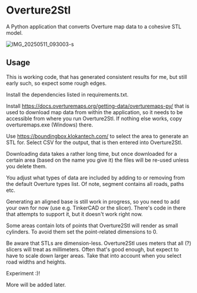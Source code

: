 # Overture2Stl

A Python application that converts Overture map data to a cohesive STL model.

![IMG_20250511_093003-s](https://github.com/user-attachments/assets/c81e3633-2c0e-4e5e-a607-4f73b2dcbaba)

## Usage

This is working code, that has generated consistent results for me, but still early such, so expect some rough edges.

Install the dependencies listed in requirements.txt.

Install https://docs.overturemaps.org/getting-data/overturemaps-py/ that is used to download map data from within the application, so it needs to be accessible from where you run Overture2Stl. If nothing else works, copy overturemaps.exe (Windows) there.

Use https://boundingbox.klokantech.com/ to select the area to generate an STL for. Select CSV for the output, that is then entered into Overture2Stl.

Downloading data takes a rather long time, but once downloaded for a certain area (based on the name you give it) the files will be re-used unless you delete them.

You adjust what types of data are included by adding to or removing from the default Overture types list. Of note, segment contains all roads, paths etc.

Generating an aligned base is still work in progress, so you need to add your own for now (use e.g. TinkerCAD or the slicer). There's code in there that attempts to support it, but it doesn't work right now.

Some areas contain lots of points that Overture2Stl will render as small cylinders. To avoid them set the point-related dimensions to 0.

Be aware that STLs are dimension-less. Overture2Stl uses meters that all (?) slicers will treat as millimeters. Often that's good enough, but expect to have to scale down larger areas. Take that into account when you select road widths and heights.

Experiment :)!

More will be added later.
